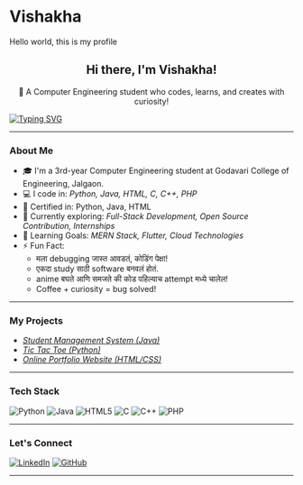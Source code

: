 # Vishakha
Hello world, this is my profile 
<h2 align="center">Hi there, I'm Vishakha!</h2>
<p align="center">🚀 A Computer Engineering student who codes, learns, and creates with curiosity!</p>

[![Typing SVG](https://readme-typing-svg.herokuapp.com?color=00ADB5&lines=Computer+Engineering+Student;Aspiring+Software+Developer;Lifelong+Learner)](https://git.io/typing-svg)

---

### About Me

- 🎓 I'm a 3rd-year Computer Engineering student at Godavari College of Engineering, Jalgaon.
- 💻 I code in: *Python, Java, HTML, C, C++, PHP*
- 🔖 Certified in: Python, Java, HTML
- 🌱 Currently exploring: *Full-Stack Development, Open Source Contribution, Internships*
- 🚀 Learning Goals: *MERN Stack, Flutter, Cloud Technologies*
- ⚡ Fun Fact:  
   - मला debugging जास्त आवडतं, कोडिंग पेक्षा!  
   - एकदा study साठी software बनवलं होतं.  
   - anime बघते आणि समजते की कोड पहिल्याच attempt मध्ये चालेल!  
   - Coffee + curiosity = bug solved!

---

### My Projects

- *[Student Management System (Java)](https://github.com/navgirevishakha/StudentManagementSystem)*
- *[Tic Tac Toe (Python)](https://github.com/navgirevishakha/Tic-Tac-Toe)*
- *[Online Portfolio Website (HTML/CSS)](https://github.com/navgirevishakha/PersonalPortfolio)*

---

### Tech Stack

![Python](https://img.shields.io/badge/Python-3670A0?style=for-the-badge&logo=python&logoColor=white)
![Java](https://img.shields.io/badge/Java-ED8B00?style=for-the-badge&logo=java&logoColor=white)
![HTML5](https://img.shields.io/badge/HTML5-E34F26?style=for-the-badge&logo=html5&logoColor=white)
![C](https://img.shields.io/badge/C-00599C?style=for-the-badge&logo=c&logoColor=white)
![C++](https://img.shields.io/badge/C++-00599C?style=for-the-badge&logo=cplusplus&logoColor=white)
![PHP](https://img.shields.io/badge/PHP-777BB4?style=for-the-badge&logo=php&logoColor=white)

---

### Let's Connect

[![LinkedIn](https://img.shields.io/badge/LinkedIn-blue?style=for-the-badge&logo=linkedin&logoColor=white)](https://www.linkedin.com/in/navgire-vishakha-985a49239)
[![GitHub](https://img.shields.io/badge/GitHub-100000?style=for-the-badge&logo=github&logoColor=white)](https://github.com/navgirevishakha)

---
